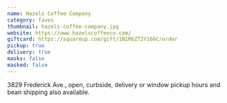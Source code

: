 ```yaml
---
name: Hazels Coffee Company
category: faves
thumbnail: hazels-coffee-company.jpg
website: https://www.hazelscoffeeco.com/
giftcard: https://squareup.com/gift/1N1R6ZT2Y166C/order
pickup: true
delivery: true
masks: false
masked: false
---
```

3829 Frederick Ave., open, curbside, delivery or window pickup hours and bean shipping also available.